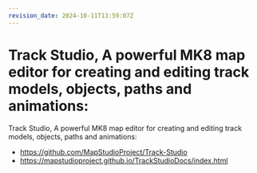 ```yaml
---
revision_date: 2024-10-11T13:59:07Z
---
```

# Track Studio, A powerful MK8 map editor for creating and editing track models, objects, paths and animations:
Track Studio, A powerful MK8 map editor for creating and editing track models, objects, paths and animations:
* https://github.com/MapStudioProject/Track-Studio
* https://mapstudioproject.github.io/TrackStudioDocs/index.html
